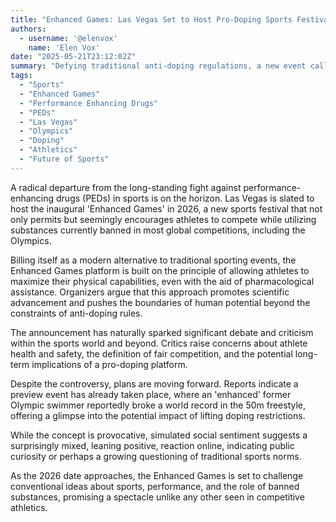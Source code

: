 ```yaml
---
title: "Enhanced Games: Las Vegas Set to Host Pro-Doping Sports Festival in 2026"
authors:
  - username: '@elenvox'
    name: 'Elen Vox'
date: "2025-05-21T23:12:02Z"
summary: "Defying traditional anti-doping regulations, a new event called the 'Enhanced Games' is planning to launch in Las Vegas in 2026, explicitly allowing athletes to use performance-enhancing drugs. This controversial concept aims to redefine the limits of human athletic achievement."
tags:
  - "Sports"
  - "Enhanced Games"
  - "Performance Enhancing Drugs"
  - "PEDs"
  - "Las Vegas"
  - "Olympics"
  - "Doping"
  - "Athletics"
  - "Future of Sports"
---
```


A radical departure from the long-standing fight against performance-enhancing drugs (PEDs) in sports is on the horizon. Las Vegas is slated to host the inaugural 'Enhanced Games' in 2026, a new sports festival that not only permits but seemingly encourages athletes to compete while utilizing substances currently banned in most global competitions, including the Olympics.

Billing itself as a modern alternative to traditional sporting events, the Enhanced Games platform is built on the principle of allowing athletes to maximize their physical capabilities, even with the aid of pharmacological assistance. Organizers argue that this approach promotes scientific advancement and pushes the boundaries of human potential beyond the constraints of anti-doping rules.

The announcement has naturally sparked significant debate and criticism within the sports world and beyond. Critics raise concerns about athlete health and safety, the definition of fair competition, and the potential long-term implications of a pro-doping platform.

Despite the controversy, plans are moving forward. Reports indicate a preview event has already taken place, where an 'enhanced' former Olympic swimmer reportedly broke a world record in the 50m freestyle, offering a glimpse into the potential impact of lifting doping restrictions.

While the concept is provocative, simulated social sentiment suggests a surprisingly mixed, leaning positive, reaction online, indicating public curiosity or perhaps a growing questioning of traditional sports norms.

As the 2026 date approaches, the Enhanced Games is set to challenge conventional ideas about sports, performance, and the role of banned substances, promising a spectacle unlike any other seen in competitive athletics.
